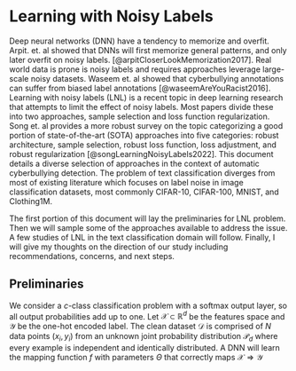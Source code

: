 # Learning with Noisy Labels 
Deep neural networks (DNN) have a tendency to memorize and overfit. Arpit. et. al showed that DNNs will first memorize general patterns, and only later overfit on noisy labels. [@arpitCloserLookMemorization2017].  Real world data is prone is noisy labels and requires approaches leverage large-scale noisy datasets. Waseem et. al showed that cyberbullying annotations can  suffer from biased label annotations [@waseemAreYouRacist2016]. Learning with noisy labels (LNL) is a recent topic in deep learning research that attempts to limit the effect of noisy labels. Most papers divide these into two approaches, sample selection and loss function regularization. Song et. al provides a more robust survey on the topic categorizing a good portion of state-of-the-art (SOTA) approaches into five categories: robust architecture, sample selection, robust loss function, loss adjustment, and robust regularization [@songLearningNoisyLabels2022]. This document details a diverse selection of approaches in the context of automatic cyberbullying detection. The problem of text classification diverges from most of existing literature which focuses on label noise in image classification datasets, most commonly CIFAR-10, CIFAR-100, MNIST, and Clothing1M. 

The first portion of this document will lay the preliminaries for LNL problem. Then we will sample some of the approaches available to address the issue. A few studies of LNL in the text classification domain will follow. Finally, I will give my thoughts on the direction of our study including recommendations, concerns, and next steps. 

## Preliminaries 
We consider a $c$-class classification problem with a softmax output layer, so all output probabilities add up to one.  Let $\mathcal{X} \subset \mathbb{R}^d$  be the features space and $\mathcal{Y}$ be the one-hot encoded label. The clean dataset $\mathcal{D}$ is comprised of $N$ data points $(x_i, y_i)$  from an unknown joint probability distribution $\mathcal{P}_d$ where every example is independent and identically distributed.  A DNN will learn the mapping function $f$ with parameters $\Theta$ that correctly maps $\mathcal{X} \Rightarrow \mathcal{Y}$   